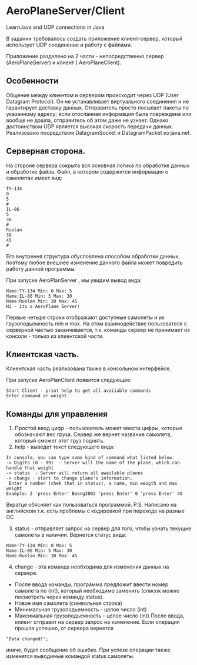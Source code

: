 # AeroPlaneServer/Сlient
LearnJava and UDP connections in Java

В задании требовалось создать приложение клиент-сервер, который использует UDP соединение и работу с файлами. 

Приложение разделено на 2 части - непосредственно сервер (AeroPlaneServer) и клиент ( AeroPlaneClient).

Особенности
-------------------------
Общение между клиентом и сервером происходит через UDP (User Datagram Protocol). Он не устанавливает виртуального соединения и не гарантирует доставку данных. Отправитель просто посылает пакеты по указанному адресу; если отосланная информация была повреждена или вообще не дошла, отправитель об этом даже не узнает. Однако достоинством UDP является высокая скорость передачи данных.
Реализовано посредством DatagramSocket и DatagramPacket из java.net.

Серверная сторона.
-------------------------
На стороне сервера сокрыта вся основная логика по обработке данных и обработке файла.
Файл, в котором содержится информация о самолетах имеет вид:

```
TY-134
0
5
#
IL-86
5
30
#
Ruslan
30
45
#
```
Его внутрення структура обусловлена способом обработки данных, поэтому любое внешнее изменение данного файла может повредить работу данной программы.

При запуске AeroPlanServer , мы увидим вывод вида:
```
Name:TY-134 Min: 0 Max: 5 
Name:IL-86 Min: 5 Max: 30 
Name:Ruslan Min: 30 Max: 45 
Hi - its a AeroPlane Server!
```
Первые четыре строки отображают доступные самолеты и их грузоподьемность min и max.
На этом взаимодействие пользователя с серверной частью заканчивается,
т.к. команды сервер не принимает из консоли - только из клиентской части.

Клиентская часть.
-----------------------
Клиентская часть реализована также в консольном интерфейсе.

При запуске AeroPlanClient появится следующее:
```
Start Client - print help to get all avaiiable commands
Enter command or weight:
```

Команды для управления
-------------------------
1) Простой ввод цифр - пользователь может ввести цифры, которые обозначают вес груза. Сервер же вернет название самолета, который сможет этот груз поднять. 
2) help - выведет текст следующего вида:
```
In console, you can type some kind of command what listed below:
-> Digits (0 - 99)  - Server will the name of the plane, which can handle that weight
-> status  - Server will return all awailable planes
-> change - start to change plane's information. 
 Enter a number (chek that in status), a name, min weigth and max weight
Example: 2 'press Enter' Boeng2002 'press Enter' 0 'press Enter' 40
```
Вкратце обясняет как пользоваться программой. 
P.S. Написано на английском т.к. есть проблемы с кодировкой при переходе на разные ОС

3) status - отправляет запрос на сервер для того, чтобы узнать текущие самолеты в наличии. 
Вернется статус вида:
```
Name:TY-134 Min: 0 Max: 5 
Name:IL-86 Min: 5 Max: 30 
Name:Ruslan Min: 30 Max: 45 
```
4) change - эта команда необходима для изменения данных на сервере.
 - После ввода команды, программа предложит ввести номер самолета по  (int), который необходимо заменить (список можно посмотреть через команду status).
 - Новое имя самолета (символьная строка)
 - Минимальная грузоподьемность - целое число (int)
 - Максимальная грузоподьемность - целое число (int)
После ввода, клиент отправит на сервер запрос на изменение. Если операция прошла успешно, от сервера вернется 
```
"Data changed!";
```
иначе, будет сообщение об ошибке. 
При успехе операции также изменятся выводимые командой status самолеты.


